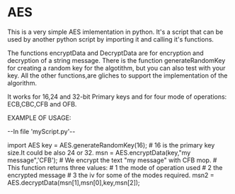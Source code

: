 # AES
This is a very simple AES imlementation in python.
It's a script that can be used by another python script by importing it
and calling it's functions.


The functions encryptData and DecryptData are for encryption and decryption of a string message.
There is the function generateRandomKey for creating a random key for the algotithm,
but you can also test with your key.
All the other functions,are gliches to support the implementation of the algorithm.

It works for 16,24 and 32-bit Primary keys and for four mode of operations:
ECB,CBC,CFB and OFB.

EXAMPLE OF USAGE: 

--In file 'myScript.py'-- 

import AES
key = AES.generateRandomKey(16);  # 16 is the primary key size.It could be also 24 or 32. 
msn = AES.encryptData(key,"my message",'CFB'); # We encrypt the text "my message" with CFB mop.
                # This function returns three values:
                # 1 the mode of operation used
                # 2 the encrypted message
                # 3 the iv for some of the modes required.
msn2 = AES.decryptData(msn[1],msn[0],key,msn[2]);
